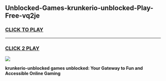 
## Unblocked-Games-krunkerio-unblocked-Play-Free-vq2je
<h3>
<a href="https://premium76.site?title=krunkerio-unblocked&ref=12A">CLICK TO PLAY</a></h3>
<hr>

<h3>
<a href="https://premium76.site?title=krunkerio-unblocked&ref=12A">CLICK 2 PLAY</a>
  
</h3>

<a href="https://premium76.site?title=krunkerio-unblocked&ref=12A"><img src="https://clearcache.store/games.png"></a>


**krunkerio-unblocked games unblocked: Your Gateway to Fun and Accessible Online Gaming**
